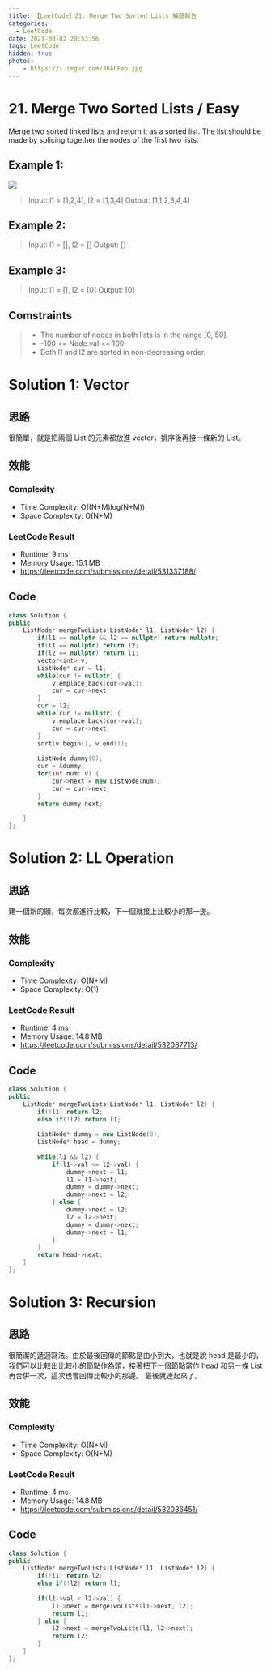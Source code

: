 ```yaml
---
title: 【LeetCode】21. Merge Two Sorted Lists 解題報告
categories:
  - LeetCode
date: 2021-08-02 20:53:56
tags: LeetCode
hidden: true
photos:
    - https://i.imgur.com/J8AhFop.jpg
---
```

 
# 21. Merge Two Sorted Lists / Easy

Merge two sorted linked lists and return it as a sorted list. The list should be made by splicing together the nodes of the first two lists.

<!-- more --> 

## Example 1:
![](https://assets.leetcode.com/uploads/2020/10/03/merge_ex1.jpg)
> Input: l1 = [1,2,4], l2 = [1,3,4]
> Output: [1,1,2,3,4,4]

## Example 2:
> Input: l1 = [], l2 = []
> Output: []

## Example 3:
> Input: l1 = [], l2 = [0]
> Output: [0]

## Comstraints
> - The number of nodes in both lists is in the range [0, 50].
> - -100 <= Node.val <= 100
> - Both l1 and l2 are sorted in non-decreasing order.

# Solution 1: Vector
## 思路
很簡單，就是把兩個 List 的元素都放進 vector，排序後再接一條新的 List。

## 效能

### Complexity 
- Time Complexity: O((N+M)log(N+M))
- Space Complexity: O(N+M)

### LeetCode Result

- Runtime: 9 ms
- Memory Usage: 15.1 MB 
- https://leetcode.com/submissions/detail/531337188/

## Code
```cpp
class Solution {
public:
    ListNode* mergeTwoLists(ListNode* l1, ListNode* l2) {
        if(l1 == nullptr && l2 == nullptr) return nullptr;
        if(l1 == nullptr) return l2;
        if(l2 == nullptr) return l1;
        vector<int> v;
        ListNode* cur = l1;
        while(cur != nullptr) {
            v.emplace_back(cur->val);
            cur = cur->next;
        }
        cur = l2;
        while(cur != nullptr) {
            v.emplace_back(cur->val);
            cur = cur->next;
        }
        sort(v.begin(), v.end());
        
        ListNode dummy(0);
        cur = &dummy;
        for(int num: v) {
            cur->next = new ListNode(num);
            cur = cur->next;
        }
        return dummy.next;

    }
};
```

# Solution 2: LL Operation
## 思路

建一個新的頭，每次都進行比較，下一個就接上比較小的那一邊。

## 效能

### Complexity 
- Time Complexity: O(N+M)
- Space Complexity: O(1)

### LeetCode Result

- Runtime: 4 ms
- Memory Usage: 14.8 MB 
- https://leetcode.com/submissions/detail/532087713/

## Code
```cpp 
class Solution {
public:
    ListNode* mergeTwoLists(ListNode* l1, ListNode* l2) {
        if(!l1) return l2;
        else if(!l2) return l1;
        
        ListNode* dummy = new ListNode(0);
        ListNode* head = dummy;
        
        while(l1 && l2) {
            if(l1->val <= l2->val) {
                dummy->next = l1;
                l1 = l1->next;
                dummy = dummy->next;
                dummy->next = l2;
            } else {
                dummy->next = l2;
                l2 = l2->next;
                dummy = dummy->next;
                dummy->next = l1;
            }
        }
        return head->next;
    }
};
```


# Solution 3: Recursion
## 思路

很簡潔的遞迴寫法。由於最後回傳的節點是由小到大，也就是說 head 是最小的，
我們可以比較出比較小的節點作為頭，接著把下一個節點當作 head 和另一條 List 再合併一次，這次也會回傳比較小的那邊。
最後就連起來了。

## 效能

### Complexity 
- Time Complexity: O(N+M)
- Space Complexity: O(N+M)

### LeetCode Result

- Runtime: 4 ms
- Memory Usage: 14.8 MB 
- https://leetcode.com/submissions/detail/532086451/

## Code
```cpp
class Solution {
public:
    ListNode* mergeTwoLists(ListNode* l1, ListNode* l2) {
        if(!l1) return l2;
        else if(!l2) return l1;
        
        if(l1->val < l2->val) {
            l1->next = mergeTwoLists(l1->next, l2);
            return l1;
        } else {
            l2->next = mergeTwoLists(l1, l2->next);
            return l2;
        }
    }
};
```

